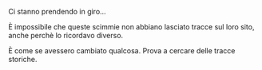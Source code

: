 Ci stanno prendendo in giro...

È impossibile che queste scimmie non abbiano lasciato tracce sul loro sito, anche perchè lo ricordavo diverso.

È come se avessero cambiato qualcosa. Prova a cercare delle tracce storiche.
